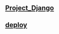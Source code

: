 ## [Project_Django](https://gumirus.github.io/Project_Django)
## [deploy](https://gumirus.github.io/Project_Django/App/templates/App/index.html)
